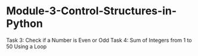 # Module-3-Control-Structures-in-Python
Task 3: Check if a Number is Even or Odd
Task 4: Sum of Integers from 1 to 50 Using a Loop
